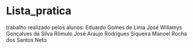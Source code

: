 # Lista_pratica
trabalho realizado pelos alunos:
Eduardo Gomes de Lima
José Willamys Gonçalves da Silva
Rômulo José Araujo Rodrigues Siqueira
Manoel Rocha dos Santos Neto